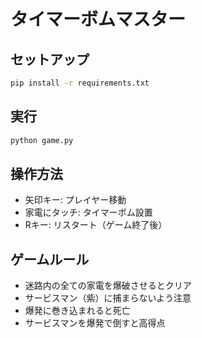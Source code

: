 # タイマーボムマスター

## セットアップ
```bash
pip install -r requirements.txt
```

## 実行
```bash
python game.py
```

## 操作方法
- 矢印キー: プレイヤー移動
- 家電にタッチ: タイマーボム設置
- Rキー: リスタート（ゲーム終了後）

## ゲームルール
- 迷路内の全ての家電を爆破させるとクリア
- サービスマン（紫）に捕まらないよう注意
- 爆発に巻き込まれると死亡
- サービスマンを爆発で倒すと高得点